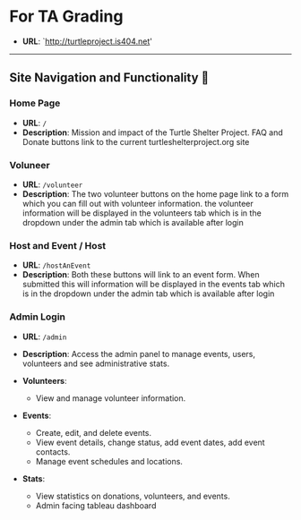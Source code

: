 # For TA Grading
- **URL**: `http://turtleproject.is404.net'

---

## Site Navigation and Functionality 🐢

### **Home Page**
- **URL**: `/`
- **Description**: Mission and impact of the Turtle Shelter Project. FAQ and Donate buttons link to the current turtleshelterproject.org site 

### **Voluneer**
- **URL**: `/volunteer`
- **Description**: The two volunteer buttons on the home page link to a form which you can fill out with volunteer information. the volunteer information will be displayed in the volunteers tab which is in the dropdown under the admin tab which is available after login

### **Host and Event / Host**
- **URL**: `/hostAnEvent`
- **Description**: Both these buttons will link to an event form. When submitted this will information will be displayed in the events tab which is in the dropdown under the admin tab which is available after login

### **Admin Login**
- **URL**: `/admin`
- **Description**: Access the admin panel to manage events, users, volunteers and see administrative stats.
- **Volunteers**:
    - View and manage volunteer information.
- **Events**:
    - Create, edit, and delete events.
    - View event details, change status, add event dates, add event contacts.
    - Manage event schedules and locations.

- **Stats**:
    - View statistics on donations, volunteers, and events.
    - Admin facing tableau dashboard


